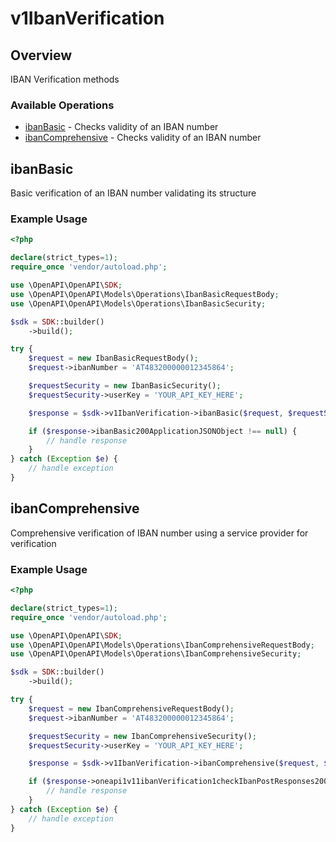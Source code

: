 # v1IbanVerification

## Overview

IBAN Verification methods

### Available Operations

* [ibanBasic](#ibanbasic) - Checks validity of an IBAN number
* [ibanComprehensive](#ibancomprehensive) - Checks validity of an IBAN number

## ibanBasic

Basic verification of an IBAN number validating its structure

### Example Usage

```php
<?php

declare(strict_types=1);
require_once 'vendor/autoload.php';

use \OpenAPI\OpenAPI\SDK;
use \OpenAPI\OpenAPI\Models\Operations\IbanBasicRequestBody;
use \OpenAPI\OpenAPI\Models\Operations\IbanBasicSecurity;

$sdk = SDK::builder()
    ->build();

try {
    $request = new IbanBasicRequestBody();
    $request->ibanNumber = 'AT483200000012345864';

    $requestSecurity = new IbanBasicSecurity();
    $requestSecurity->userKey = 'YOUR_API_KEY_HERE';

    $response = $sdk->v1IbanVerification->ibanBasic($request, $requestSecurity);

    if ($response->ibanBasic200ApplicationJSONObject !== null) {
        // handle response
    }
} catch (Exception $e) {
    // handle exception
}
```

## ibanComprehensive

Comprehensive verification of IBAN number using a service provider for verification

### Example Usage

```php
<?php

declare(strict_types=1);
require_once 'vendor/autoload.php';

use \OpenAPI\OpenAPI\SDK;
use \OpenAPI\OpenAPI\Models\Operations\IbanComprehensiveRequestBody;
use \OpenAPI\OpenAPI\Models\Operations\IbanComprehensiveSecurity;

$sdk = SDK::builder()
    ->build();

try {
    $request = new IbanComprehensiveRequestBody();
    $request->ibanNumber = 'AT483200000012345864';

    $requestSecurity = new IbanComprehensiveSecurity();
    $requestSecurity->userKey = 'YOUR_API_KEY_HERE';

    $response = $sdk->v1IbanVerification->ibanComprehensive($request, $requestSecurity);

    if ($response->oneapi1v11ibanVerification1checkIbanPostResponses200ContentApplication1jsonSchema !== null) {
        // handle response
    }
} catch (Exception $e) {
    // handle exception
}
```
